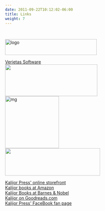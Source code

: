 ```yaml
---
date: 2011-09-22T10:12:02-06:00
title: Links
weight: 7
---
```

&nbsp;

<a href="http://www.g33knco.com"><img class="size-medium wp-image-1070 alignnone" alt="logo" src="https://www.kalijor.com/wp-content/uploads/2011/09/logo-300x52.png" width="300" height="52" /></a>

<a title="Verietas Software" href="http://www.verietassoftware.com/" target="_blank">Verietas Software</a><br />
<a href="http://www.palladiumbooks.com" rel="attachment wp-att-932"><img class="alignnone size-full wp-image-932" title="Palladium Books" alt="" src="https://www.kalijor.com/wp-content/uploads/2011/09/homepage-Logo.png" width="302" height="104" /></a><br />
<a href="http://www.thesurrealmothergeek.com/"><img class="alignnone size-full wp-image-1072" alt="mg" src="https://www.kalijor.com/wp-content/uploads/2011/09/mg.png" width="176" height="171" /></a><br />
<a href="http://www.scottcomics.com" rel="attachment wp-att-933"><img class="alignnone size-full wp-image-933" title="Scott Comics" alt="" src="https://www.kalijor.com/wp-content/uploads/2011/09/header.jpg" width="311" height="90" /></a><br />
<a href="http://iiaac.ninjanezumi.com/index.html"><img alt="" src="http://iiaac.ninjanezumi.com/iiaac_banner.png" /></a>

<a title="Kalijor Press' online store" href="http://www.lulu.com/spotlight/paullell" target="_blank">Kalijor Press' online storefront</a><br />
<a title="Kalijor books on Amazon.com" href="http://www.amazon.com/s/ref=ntt_athr_dp_sr_1?_encoding=UTF8&amp;sort=relevancerank&amp;search-alias=books&amp;field-author=Paul%20Lell" target="_blank">Kalijor books at Amazon</a><br />
<a title="Kalijor Books on Barnes &amp; Nobel" href="http://www.barnesandnoble.com/c/paul-lell" target="_blank">Kalijor Books at Barnes &amp; Nobel</a><br />
<a title="Kalijor on Goodreads.com" href="http://www.goodreads.com/author/show/2095651.Paul_Lell" target="_blank">Kalijor on Goodreads.com</a><br />
<a title="Kalijor Press' FaceBook Fan Page" href="http://www.google.com/url?sa=t&amp;source=web&amp;cd=1&amp;ved=0CBsQFjAA&amp;url=http%3A%2F%2Fwww.facebook.com%2Fpages%2FKalijor-Press%2F122630177044&amp;ei=DWJ7TsKrBOepsAKD26CzAw&amp;usg=AFQjCNHAuQ6Rh6r4IjvR5tKe4ac27YtBng&amp;sig2=s9blque7sNCsnSWIsXXZXw" target="_blank">Kalijor Press' FaceBook fan page</a>

